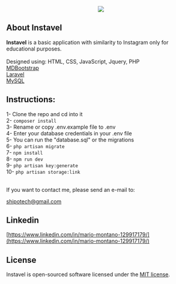 <p align="center"><img src="https://i.ibb.co/TT8zhNT/logoo.png"></p>
 
## About Instavel 

<strong>Instavel</strong> is a basic application with similarity to Instagram only for educational purposes. 
<br><br>
Designed using:
HTML, CSS, JavaScript, Jquery, PHP
<br>
[MDBootstrap](https://mdbootstrap.com)
<br> 
[Laravel](https://laravel.com)
<br>
[MySQL](https://www.mysql.com)
<br>

## Instructions:
1- Clone the repo and cd into it <br>
2- `composer install` <br>
3- Rename or copy .env.example file to .env <br>
4- Enter your database credentials in your .env file <br>
5- You can run the "database.sql" or the migrations <br>
6- `php artisan migrate` <br>
7- `npm install` <br>
8- `npm run dev` <br>
9- `php artisan key:generate` <br>
10- `php artisan storage:link` <br>

<br>
If you want to contact me, please send an e-mail to:

[shipotech@gmail.com](mailto:shipotech@gmail.com)


##  Linkedin

[https://www.linkedin.com/in/mario-montano-129917179/](https://www.linkedin.com/in/mario-montano-129917179/)
<br>

## License

Instavel is open-sourced software licensed under the [MIT license](https://opensource.org/licenses/MIT).
